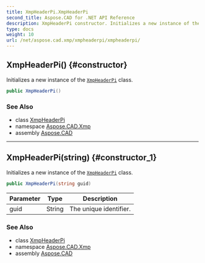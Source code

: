 ```yaml
---
title: XmpHeaderPi.XmpHeaderPi
second_title: Aspose.CAD for .NET API Reference
description: XmpHeaderPi constructor. Initializes a new instance of the XmpHeaderPi class
type: docs
weight: 10
url: /net/aspose.cad.xmp/xmpheaderpi/xmpheaderpi/
---
```

## XmpHeaderPi() {#constructor}

Initializes a new instance of the [`XmpHeaderPi`](../) class.

```csharp
public XmpHeaderPi()
```

### See Also

* class [XmpHeaderPi](../)
* namespace [Aspose.CAD.Xmp](../../../aspose.cad.xmp/)
* assembly [Aspose.CAD](../../../)

---

## XmpHeaderPi(string) {#constructor_1}

Initializes a new instance of the [`XmpHeaderPi`](../) class.

```csharp
public XmpHeaderPi(string guid)
```

| Parameter | Type | Description |
| --- | --- | --- |
| guid | String | The unique identifier. |

### See Also

* class [XmpHeaderPi](../)
* namespace [Aspose.CAD.Xmp](../../../aspose.cad.xmp/)
* assembly [Aspose.CAD](../../../)


